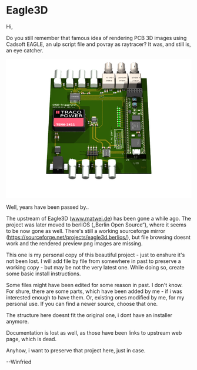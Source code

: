 # Eagle3D

Hi,

Do you still remember that famous idea of rendering PCB 3D images using Cadsoft EAGLE, an ulp script file and povray as raytracer?
It was, and still is, an eye catcher.

![alt text](examples/example1.png)

Well, years have been passed by..

The upstream of Eagle3D (www.matwei.de) has been gone a while ago.
The project was later moved to berliOS („Berlin Open Source“), where it seems to be now gone as well.
There's still a working sourceforge mirror (https://sourceforge.net/projects/eagle3d.berlios/),
but file browsing doesnt work and the rendered preview png images are missing.


This one is my personal copy of this beautiful project - just to enshure it's not been lost.
I will add file by file from somewhere in past to preserve a working copy - but may be not the very latest one. While doing so, create some basic install instructions.

Some files might have been edited for some reason in past. I don't know.
For shure, there are some parts, which have been added by me - if i was interested enough to have them.
Or, existing ones modified by me, for my personal use. If you can find a newer source, choose that one.

The structure here doesnt fit the original one, i dont have an installer anymore.

Documentation is lost as well, as those have been links to upstream web page, which is dead.

Anyhow, i want to preserve that project here, just in case.

--Winfried
